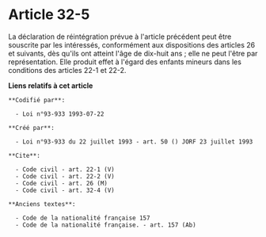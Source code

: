 # Article 32-5

La déclaration de réintégration prévue à l'article précédent peut être souscrite par les intéressés, conformément aux
dispositions des articles 26 et suivants, dès qu'ils ont atteint l'âge de dix-huit ans ; elle ne peut l'être par
représentation. Elle produit effet à l'égard des enfants mineurs dans les conditions des articles 22-1 et 22-2.

**Liens relatifs à cet article**

	**Codifié par**:

	  - Loi n°93-933 1993-07-22

	**Créé par**:

	  - Loi n°93-933 du 22 juillet 1993 - art. 50 () JORF 23 juillet 1993

	**Cite**:

	  - Code civil - art. 22-1 (V)
	  - Code civil - art. 22-2 (V)
	  - Code civil - art. 26 (M)
	  - Code civil - art. 32-4 (V)

	**Anciens textes**:

	  - Code de la nationalité française 157
	  - Code de la nationalité française. - art. 157 (Ab)

